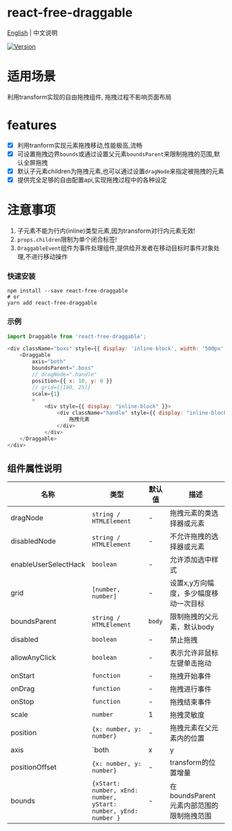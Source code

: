 # react-free-draggable

[English](./README.md) | 中文说明

[![Version](https://img.shields.io/badge/version-1.0.0-green)](https://www.npmjs.com/package/react-free-draggable)

# 适用场景

利用transform实现的自由拖拽组件, 拖拽过程不影响页面布局

# features

- [x] 利用tranform实现元素拖拽移动,性能极高,流畅
- [x] 可设置拖拽边界`bounds`或通过设置父元素`boundsParent`来限制拖拽的范围,默认全屏拖拽
- [x] 默认子元素children为拖拽元素,也可以通过设置`dragNode`来指定被拖拽的元素
- [x] 提供完全足够的自由配置api,实现拖拽过程中的各种设定

# 注意事项

1. 子元素不能为行内(inline)类型元素,因为transform对行内元素无效!
2. `props.children`限制为单个闭合标签!
2. `DraggableEvent`组件为事件处理组件,提供给开发者在移动目标时事件对象处理,不进行移动操作

### 快速安装
```
npm install --save react-free-draggable
# or
yarn add react-free-draggable
```

### 示例
```javascript
import Draggable from 'react-free-draggable';

<div className="boxs" style={{ display: 'inline-block', width: '500px', background: "red" }}>
    <Draggable
        axis="both"
        boundsParent=".boxs"
        // dragNode=".handle"
        position={{ x: 10, y: 0 }}
        // grid={[100, 25]}
        scale={1}
        >
            <div style={{ display: "inline-block" }}>
                <div className="handle" style={{ display: "inline-block", width: "80px",background: "blue", cursor: "pointer", height: "100%" }} type="default" onClick={this.clickToast}>
                    拖拽元素
                </div>
            </div>
    </Draggable>
</div>
```

## 组件属性说明

| 名称                          | 类型                  | 默认值                                                         | 描述                                                                                                      |
| ----------------------------- | --------------------- | -------------------------------------------------------------- | --------------------------------------------------------------------------------------------------------- |
| dragNode                      | `string / HTMLElement`            | -                                                  | 拖拽元素的类选择器或元素                                                                                  |
| disabledNode                  | `string / HTMLElement`            | -                                                  | 不允许拖拽的选择器或元素                                                                              |
| enableUserSelectHack          | `boolean`                         | -                                                  | 允许添加选中样式                                                  |
| grid                          | `[number, number]`                | -                                                  | 设置x,y方向幅度，多少幅度移动一次目标                                                                              |
| boundsParent                  | `string / HTMLElement`            | `body`                                             | 限制拖拽的父元素，默认body              |
| disabled                      | `boolean`                         | -                                                  | 禁止拖拽                                                                                          |
| allowAnyClick                 | `boolean`                         | -                                                  | 表示允许非鼠标左键单击拖动                                                                                          |
| onStart                       | `function`                        | -                                                  | 拖拽开始事件                                                                                          |
| onDrag                        | `function`                        | -                                                  | 拖拽进行事件                      |
| onStop                        | `function`                        | -                                                  | 拖拽结束事件                                                                                  |
| scale                         | `number`                          | 1                                                  | 拖拽灵敏度                                                                                  |
| position                      | `{x: number, y: number}`          | -                                                  | 拖拽元素在父元素内的位置                                                                                  |
| axis                          | `both | x | y | none`             | -                                                  | 限制拖拽运动方向                                                                                  |
| positionOffset                | `{x: number, y: number}`          | -                                                  | transform的位置增量                                                                                  |
| bounds                        | `{xStart: number, xEnd: number, yStart: number, yEnd: number }` | -                    | 在boundsParent元素内部范围的限制拖拽范围                                                                                          |





